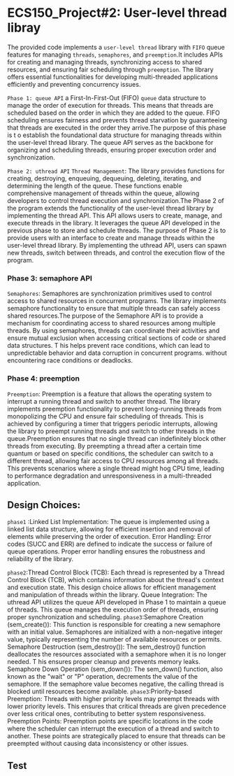 # ECS150_Project#2: User-level thread libray
The provided code implements a `user-level thread` 
library with `FIFO`  queue features for managing 
`threads`, `semaphores`, and `preemption`.It 
includes APIs for creating and managing 
threads, synchronizing access to shared resources, 
and ensuring fair scheduling through `preemption`. 
The library offers essential functionalities for 
developing multi-threaded applications efficiently 
and preventing concurrency issues.

`Phase 1: queue API`
a First-In-First-Out (FIFO) `queue` data structure 
to manage the order of execution for 
threads. This means that threads are scheduled based 
on the order in which they are added to the queue.
FIFO scheduling ensures fairness and prevents thread 
starvation by guaranteeing that threads are executed
in the order they arrive.The purpose of this phase is t
o establish the foundational data structure for managing 
threads within the user-level thread library. The queue API 
serves as the backbone for organizing and scheduling threads, 
ensuring proper execution order and synchronization.

`Phase 2: uthread API`
`Thread Management`: The library provides functions for
creating, destroying, enqueuing, dequeuing, deleting, 
iterating, and determining the length of the queue. 
These functions enable comprehensive management 
of threads within the queue, allowing developers to 
control thread execution and synchronization.The Phase
2 of the program extends the functionality of the 
user-level thread library by implementing the thread API.
This API allows users to create, manage, and execute threads 
in the library. It leverages the queue API developed in the 
previous phase to store and schedule threads.
The purpose of Phase 2 is to provide users with an interface 
to create and manage threads within the user-level thread library. 
By implementing the uthread API, users can spawn new threads, 
switch between threads, and control the execution flow of the program.

### Phase 3: semaphore API
`Semaphores`: Semaphores are synchronization primitives
used to control access to shared resources in 
concurrent programs. The library implements semaphore 
functionality to ensure that multiple threads can 
safely access shared resources.The purpose of the Semaphore 
API is to provide a mechanism for coordinating access to shared 
resources among multiple threads. By using semaphores, threads 
can coordinate their activities and ensure mutual exclusion when 
accessing critical sections of code or shared data structures. T
his helps prevent race conditions, which can lead to unpredictable 
behavior and data corruption in concurrent programs.
without encountering race conditions or deadlocks.

### Phase 4: preemption
`Preemption`: Preemption is a feature that allows the 
operating system to interrupt a running thread and 
switch to another thread. The library 
implements preemption functionality to prevent long-running
threads from monopolizing the CPU and ensure 
fair scheduling of threads. This is achieved by configuring 
a timer that triggers periodic interrupts, 
allowing the library to preempt running threads and switch to other 
threads in the queue.Preemption ensures that no single thread can 
indefinitely block other threads from executing. By preempting a 
thread after a certain time quantum or based on specific conditions, 
the scheduler can switch to a different thread, allowing fair access to 
CPU resources among all threads. This prevents scenarios where a single 
thread might hog CPU time, leading to performance degradation and 
unresponsiveness in a multi-threaded application.
## Design Choices:
`phase1` :Linked List Implementation: The queue is implemented using a linked 
list data structure, allowing for efficient insertion and removal 
of elements while preserving the order of execution.
Error Handling: Error codes (SUCC and ERR) are defined to indicate 
the success or failure of queue operations. Proper error handling 
ensures the robustness and reliability of the library.

`phase2`:Thread Control Block (TCB): Each thread is represented by a Thread 
Control Block (TCB), which contains information about the thread's 
context and execution state. This design choice allows for efficient 
management and manipulation of threads within the library.
Queue Integration: The uthread API utilizes the queue API developed 
in Phase 1 to maintain a queue of threads. This queue manages the 
execution order of threads, ensuring proper synchronization 
and scheduling.
`phase3`:Semaphore Creation (sem_create()): This function is responsible for creating 
a new semaphore with an initial value. Semaphores are initialized with a 
non-negative integer value, typically representing the number of available 
resources or permits.
Semaphore Destruction (sem_destroy()): The sem_destroy() function deallocates 
the resources associated with a semaphore when it is no longer needed. T
his ensures proper cleanup and prevents memory leaks.
Semaphore Down Operation (sem_down()): The sem_down() function, also known 
as the "wait" or "P" operation, decrements the value of the semaphore. 
If the semaphore value becomes negative, the calling thread is blocked 
until resources become available.
`phase3`:Priority-based Preemption: Threads with higher priority levels may 
preempt threads with lower priority levels. This ensures that critical 
threads are given precedence over less critical ones, contributing to
better system responsiveness.
Preemption Points: Preemption points are specific locations in the code
where the scheduler can interrupt the execution of a thread and switch 
to another. These points are strategically placed to ensure that threads 
can be preempted without causing data inconsistency or other issues.

## Test

